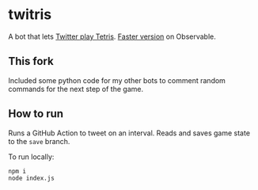 # twitris

A bot that lets [Twitter play Tetris](http://twitter.com/rilufix). [Faster version](https://observablehq.com/@chriszs/emojitris) on Observable.

## This fork

Included some python code for my other bots to comment random commands for the next step of the game. 

## How to run

Runs a GitHub Action to tweet on an interval. Reads and saves game state to the `save` branch.

To run locally:

```sh
npm i
node index.js
```
